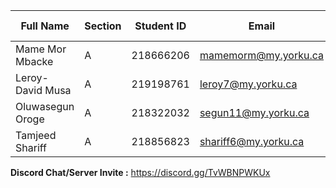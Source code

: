 | Full Name          | Section | Student ID | Email                        | Best Way to Contact | Discord Username  |
|--------------------|---------|------------|------------------------------|---------------------|-------------------|
| Mame Mor Mbacke     | A       | 218666206  | mamemorm@my.yorku.ca          | 4168259909          | nova_s01tm         |
| Leroy-David Musa    | A        | 219198761            | leroy7@my.yorku.ca                             | 6476127618                    | leroy3096                  |
| Oluwasegun Oroge    | A       | 218322032  | segun11@my.yorku.ca           | 6478562555          | segun11            |
| Tamjeed Shariff     | A         | 218856823           | shariff6@my.yorku.ca                             | 2185525628                    | hound09                  |

**Discord Chat/Server Invite :** https://discord.gg/TvWBNPWKUx